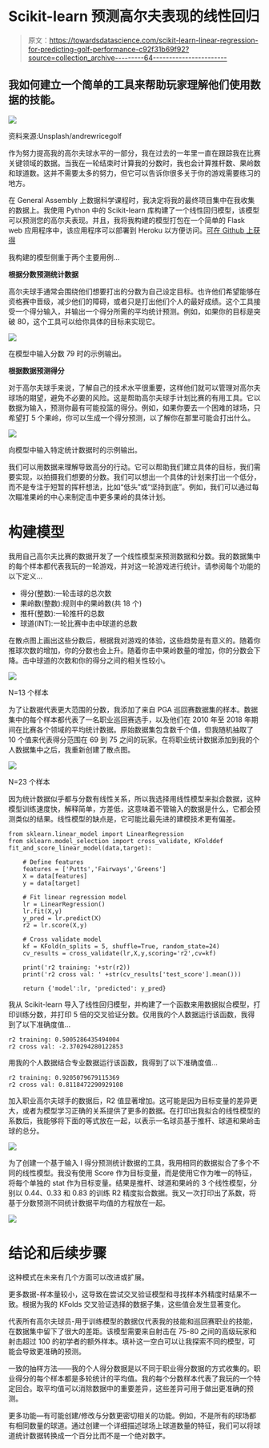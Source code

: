 # Scikit-learn 预测高尔夫表现的线性回归

> 原文：<https://towardsdatascience.com/scikit-learn-linear-regression-for-predicting-golf-performance-c92f31b69f92?source=collection_archive---------64----------------------->

## 我如何建立一个简单的工具来帮助玩家理解他们使用数据的技能。

![](img/971eefefc7b15f9aeda60673b4774bd5.png)

资料来源:Unsplash/andrewricegolf

作为努力提高我的高尔夫球水平的一部分，我在过去的一年里一直在跟踪我在比赛关键领域的数据。当我在一轮结束时计算我的分数时，我也会计算推杆数、果岭数和球道数。这并不需要太多的努力，但它可以告诉你很多关于你的游戏需要练习的地方。

在 General Assembly 上数据科学课程时，我决定将我的最终项目集中在我收集的数据上。我使用 Python 中的 Scikit-learn 库构建了一个线性回归模型，该模型可以预测您的高尔夫表现。并且，我将我构建的模型打包在一个简单的 Flask web 应用程序中，该应用程序可以部署到 Heroku 以方便访问。[可在 Github 上获得](https://github.com/mvrahas/scorepredictor)

我构建的模型侧重于两个主要用例…

**根据分数预测统计数据**

高尔夫球手通常会围绕他们想要打出的分数为自己设定目标。也许他们希望能够在资格赛中晋级，减少他们的障碍，或者只是打出他们个人的最好成绩。这个工具接受一个得分输入，并输出一个得分所需的平均统计预测。例如，如果你的目标是突破 80，这个工具可以给你具体的目标来实现它。

![](img/c3779504e6e4c234980a86975a5cdfe4.png)

在模型中输入分数 79 时的示例输出。

**根据数据预测得分**

对于高尔夫球手来说，了解自己的技术水平很重要，这样他们就可以管理对高尔夫球场的期望，避免不必要的风险。这是帮助高尔夫球手计划比赛的有用工具。它以数据为输入，预测你最有可能投篮的得分。例如，如果你要去一个困难的球场，只希望打 5 个果岭，你可以生成一个得分预测，以了解你在那里可能会打出什么。

![](img/37d4f48c4bd3d31b7d073930a499b88f.png)

向模型中输入特定统计数据时的示例输出。

我们可以用数据来理解导致高分的行动。它可以帮助我们建立具体的目标，我们需要实现，以拍摄我们想要的分数。我们可以想出一个具体的计划来打出一个低分，而不是专注于短暂的挥杆想法，比如“低头”或“坚持到底”。例如，我们可以通过每次瞄准果岭的中心来制定击中更多果岭的具体计划。

# 构建模型

我用自己高尔夫比赛的数据开发了一个线性模型来预测数据和分数。我的数据集中的每个样本都代表我玩的一轮游戏，并对这一轮游戏进行统计。请参阅每个功能的以下定义…

*   得分(整数):一轮击球的总次数
*   果岭数(整数):规则中的果岭数(共 18 个)
*   推杆(整数):一轮推杆的总数
*   球道(INT):一轮比赛中击中球道的总数

在散点图上画出这些分数后，根据我对游戏的体验，这些趋势是有意义的。随着你推球次数的增加，你的分数也会上升。随着你击中果岭数量的增加，你的分数会下降。击中球道的次数和你的得分之间的相关性较小。

![](img/df5af44522a451820c5e248d535eb1cc.png)

N=13 个样本

为了让数据代表更大范围的分数，我添加了来自 PGA 巡回赛数据集的样本。数据集中的每个样本都代表了一名职业巡回赛选手，以及他们在 2010 年至 2018 年期间在比赛各个领域的平均统计数据。原始数据集包含数千个值，但我随机抽取了 10 个值来代表得分范围在 69 到 75 之间的玩家。在将职业统计数据添加到我的个人数据集中之后，我重新创建了散点图。

![](img/bbbe7ba7dcc8d9c71d30a04547a0f863.png)

N=23 个样本

因为统计数据似乎都与分数有线性关系，所以我选择用线性模型来拟合数据，这种模型训练速度快，解释简单，方差低，这意味着不管输入的数据是什么，它都会预测类似的结果。线性模型的缺点是，它可能比最先进的建模技术更有偏差。

```
from sklearn.linear_model import LinearRegression
from sklearn.model_selection import cross_validate, KFolddef fit_and_score_linear_model(data,target):

    # Define features
    features = ['Putts','Fairways','Greens']
    X = data[features]
    y = data[target]

    # Fit linear regression model
    lr = LinearRegression()
    lr.fit(X,y)
    y_pred = lr.predict(X)
    r2 = lr.score(X,y)

    # Cross validate model
    kf = KFold(n_splits = 5, shuffle=True, random_state=24)
    cv_results = cross_validate(lr,X,y,scoring='r2',cv=kf)

    print('r2 training: '+str(r2))
    print('r2 cross val: ' +str(cv_results['test_score'].mean()))

    return {'model':lr, 'predicted': y_pred}
```

我从 Scikit-learn 导入了线性回归模型，并构建了一个函数来用数据拟合模型，打印训练分数，并打印 5 倍的交叉验证分数。仅用我的个人数据运行该函数，我得到了以下准确度值…

```
r2 training: 0.5005286435494004
r2 cross val: -2.370294280122853
```

用我的个人数据结合专业数据运行该函数，我得到了以下准确度值…

```
r2 training: 0.9205079679115369
r2 cross val: 0.8118472290929108
```

加入职业高尔夫球手的数据后，R2 值显著增加。这可能是因为目标变量的差异更大，或者为模型学习正确的关系提供了更多的数据。在打印出我拟合的线性模型的系数后，我能够将下面的等式放在一起，以表示一名球员基于推杆、球道和果岭击球的总分。

![](img/9abac2272df55fa83055dcda6ecec4ca.png)

为了创建一个基于输入 I 得分预测统计数据的工具，我用相同的数据拟合了多个不同的线性模型。我没有使用 Score 作为目标变量，而是使用它作为唯一的特征，将每个单独的 stat 作为目标变量。结果是推杆、球道和果岭的 3 个线性模型，分别以 0.44、0.33 和 0.83 的训练 R2 精度拟合数据。我又一次打印出了系数，将基于分数预测不同统计数据平均值的方程放在一起。

![](img/ddabb2d51339a0a7696746c0814e1500.png)

# 结论和后续步骤

这种模式在未来有几个方面可以改进或扩展。

更多数据-样本量较小，这导致在尝试交叉验证模型和寻找样本外精度时结果不一致。根据为我的 KFolds 交叉验证选择的数据子集，这些值会发生显著变化。

代表所有高尔夫球员-用于训练模型的数据仅代表我的技能和巡回赛职业的技能，在数据集中留下了很大的差距。该模型需要来自射击在 75-80 之间的高级玩家和射击超过 100 的初学者的额外样本。填补这一空白可以让我探索不同的模型，可能会导致更准确的预测。

一致的抽样方法——我的个人得分数据是以不同于职业得分数据的方式收集的。职业得分的每个样本都是多轮统计的平均值。我的每个分数样本代表了我玩的一个特定回合。取平均值可以消除数据中的重要差异，这些差异可用于做出更准确的预测。

更多功能—有可能创建/修改与分数更密切相关的功能。例如，不是所有的球场都有相同数量的球道。通过创建一个详细描述球场上球道数量的特征，我们可以将球道统计数据转换成一个百分比而不是一个绝对数字。